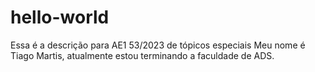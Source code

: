 # hello-world
Essa é a descrição para AE1 53/2023 de tópicos especiais
Meu nome é Tiago Martis, atualmente estou terminando a faculdade de ADS.
